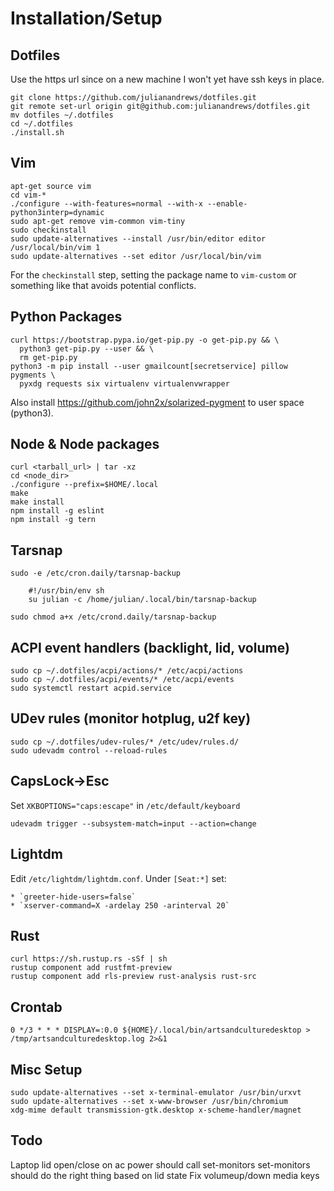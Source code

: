 Installation/Setup
==================

Dotfiles
--------

Use the https url since on a new machine I won't yet have ssh keys in place.

    git clone https://github.com/julianandrews/dotfiles.git
    git remote set-url origin git@github.com:julianandrews/dotfiles.git
    mv dotfiles ~/.dotfiles
    cd ~/.dotfiles
    ./install.sh

Vim
---

    apt-get source vim
    cd vim-*
    ./configure --with-features=normal --with-x --enable-python3interp=dynamic
    sudo apt-get remove vim-common vim-tiny
    sudo checkinstall
    sudo update-alternatives --install /usr/bin/editor editor /usr/local/bin/vim 1
    sudo update-alternatives --set editor /usr/local/bin/vim

For the `checkinstall` step, setting the package name to `vim-custom` or
something like that avoids potential conflicts.

Python Packages
---------------

    curl https://bootstrap.pypa.io/get-pip.py -o get-pip.py && \
      python3 get-pip.py --user && \
      rm get-pip.py
    python3 -m pip install --user gmailcount[secretservice] pillow pygments \
      pyxdg requests six virtualenv virtualenvwrapper

Also install https://github.com/john2x/solarized-pygment to user space (python3).

Node & Node packages
--------------------

    curl <tarball_url> | tar -xz
    cd <node_dir>
    ./configure --prefix=$HOME/.local
    make
    make install
    npm install -g eslint
    npm install -g tern

Tarsnap
-------

    sudo -e /etc/cron.daily/tarsnap-backup

        #!/usr/bin/env sh
        su julian -c /home/julian/.local/bin/tarsnap-backup

    sudo chmod a+x /etc/crond.daily/tarsnap-backup

ACPI event handlers (backlight, lid, volume)
--------------------------------------------

    sudo cp ~/.dotfiles/acpi/actions/* /etc/acpi/actions
    sudo cp ~/.dotfiles/acpi/events/* /etc/acpi/events
    sudo systemctl restart acpid.service

UDev rules (monitor hotplug, u2f key)
-------------------------------------

    sudo cp ~/.dotfiles/udev-rules/* /etc/udev/rules.d/
    sudo udevadm control --reload-rules

CapsLock->Esc
-------------

Set `XKBOPTIONS="caps:escape"` in `/etc/default/keyboard`

    udevadm trigger --subsystem-match=input --action=change

Lightdm
-------

Edit `/etc/lightdm/lightdm.conf`. Under `[Seat:*]` set:

    * `greeter-hide-users=false`
    * `xserver-command=X -ardelay 250 -arinterval 20`

Rust
----
    curl https://sh.rustup.rs -sSf | sh
    rustup component add rustfmt-preview
    rustup component add rls-preview rust-analysis rust-src

Crontab
-------

`0 */3 * * * DISPLAY=:0.0 ${HOME}/.local/bin/artsandculturedesktop > /tmp/artsandculturedesktop.log 2>&1`

Misc Setup
----------

    sudo update-alternatives --set x-terminal-emulator /usr/bin/urxvt
    sudo update-alternatives --set x-www-browser /usr/bin/chromium
    xdg-mime default transmission-gtk.desktop x-scheme-handler/magnet

Todo
----
Laptop lid open/close on ac power
    should call set-monitors
    set-monitors should do the right thing based on lid state
Fix volumeup/down media keys
